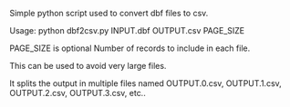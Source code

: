 Simple python script used to convert dbf files to csv.

Usage:
python dbf2csv.py INPUT.dbf OUTPUT.csv PAGE\_SIZE

PAGE\_SIZE is optional
Number of records to include in each file.

This can be used to avoid very large files.

It splits the output in multiple files named OUTPUT.0.csv, OUTPUT.1.csv, OUTPUT.2.csv, OUTPUT.3.csv, etc..